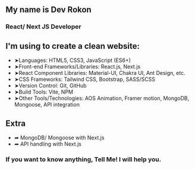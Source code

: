 ## My name is Dev Rokon
### React/ Next JS Developer

## I'm using to create a clean website:
- ➤Languages: HTML5, CSS3, JavaScript (ES6+)
- ➤Front-end Frameworks/Libraries: React.js, Next.js
- ➤React Component Libraries: Material-UI, Chakra UI, Ant Design, etc.
- ➤CSS Frameworks: Tailwind CSS, Bootstrap, SASS/SCSS
- ➤Version Control: Git, GitHub
- ➤Build Tools: Vite, NPM
- ➤Other Tools/Technologies: AOS Animation, Framer motion, MongoDB, Mongoose, API integration

## Extra
- ➦ MongoDB/ Mongoose with Next.js
- ➦ API handling with Next.js

### If you want to know anything, Tell Me! I will help you.
